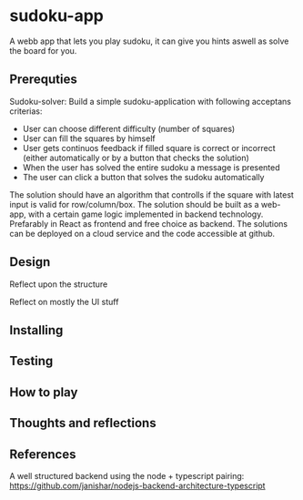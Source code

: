 # sudoku-app
A webb app that lets you play sudoku, it can give you hints aswell as solve the board for you.

## Prerequties

Sudoku-solver:
Build a simple sudoku-application with following acceptans criterias:
- User can choose different difficulty (number of squares)
- User can fill the squares by himself
- User gets continuos feedback if filled square is correct or incorrect (either automatically or by a button that checks the solution)
- When the user has solved the entire sudoku a message is presented
- The user can click a button that solves the sudoku automatically

The solution should have an algorithm that controlls if the square with latest input is valid for row/column/box.
The solution should be built as a web-app, with a certain game logic implemented in backend technology. Prefarably in React as frontend and free choice as backend.
The solutions can be deployed on a cloud service and the code accessible at github.

## Design

Reflect upon the structure

Reflect on mostly the UI stuff

## Installing

## Testing

## How to play

## Thoughts and reflections

## References

A well structured backend using the node + typescript pairing: https://github.com/janishar/nodejs-backend-architecture-typescript

